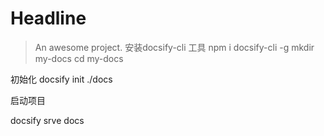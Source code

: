 <!--
 * @description: no
 * @versions: 1.0
 * @Author: Shi Shi
 * @Date: 2021-03-23 16:23:48
 * @LastEditors: Shi Shi
 * @LastEditTime: 2021-03-23 16:42:49
-->
# Headline

> An awesome project.
安装docsify-cli 工具 
npm i docsify-cli -g
mkdir my-docs
cd my-docs

初始化
docsify init ./docs


启动项目

docsify srve docs
